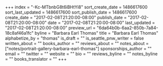 +++
index = "-Kc-MTbnbG8t6iBHtYi8"
sort_create_date = 1486617600
sort_last_updated = 1486617600
sort_publish_date = 1486617600
create_date = "2017-02-08T21:20:00-08:00"
publish_date = "2017-02-08T21:20:00-08:00"
date = "2017-02-08T21:20:00-08:00"
last_updated = "2017-02-08T21:20:00-08:00"
preview_url = "6da64b0b-6aa2-850b-7a84-18c8af46a1fc"
byline = "Barbara Earl Thomas"
title = "Barbara Earl Thomas"
alphabetize_by = "thomas"
is_draft = ""
is_seattle_pnw_writer = false
written_about = ""
books_author = ""
reviews_about = ""
notes_about = ["notes/portrait-gallery-barbara-earl-thomas"]
sponsorships_author = ""
email = ""
twitter = ""
website = ""
bio = ""
reviews_byline = ""
notes_byline = ""
books_translator = ""
+++
